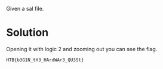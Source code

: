 Given a sal file.

# Solution
Opening it with logic 2 and zooming out you can see the flag.

```
HTB{b3G1N_tH3_HArdWAr3_QU3St}
```